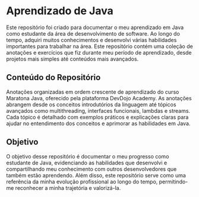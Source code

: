 # Aprendizado de Java

Este repositório foi criado para documentar o meu aprendizado em Java como estudante da área de desenvolvimento de software. Ao longo do tempo, adquiri muitos conhecimentos e desenvolvi várias habilidades importantes para trabalhar na área. Este repositório contém uma coleção de anotações e exercícios que fiz durante meu período de aprendizado, desde projetos mais simples até conteúdos mais avançados.

## Conteúdo do Repositório

Anotações organizadas em ordem crescente de aprendizado do curso Maratona Java, oferecido pela plataforma DevDojo Academy. As anotações abrangem desde os conceitos introdutórios da linguagem até tópicos avançados como multithreading, interfaces funcionais, lambdas e streams. Cada tópico é detalhado com exemplos práticos e explicações claras para ajudar no entendimento dos conceitos e aprimorar as habilidades em Java.

## Objetivo

O objetivo desse repositório é documentar o meu progresso como estudante de Java, evidenciando as habilidades que desenvolvi e compartilhando meu conhecimento com outros desenvolvedores que também estão aprendendo. Além disso, este repositório serve como uma referência da minha evolução profissional ao longo do tempo, permitindo-me reconhecer a minha trajetória e valorizá-la.
